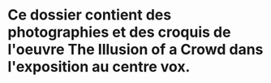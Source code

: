 # Ce dossier contient des photographies et des croquis de l'oeuvre The Illusion of a Crowd dans l'exposition au centre vox.
